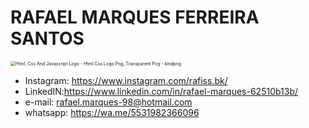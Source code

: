
# RAFAEL MARQUES FERREIRA SANTOS

<img src="https://p.kindpng.com/picc/s/78-787343_html5-css-javascript-html-css-js-icon-hd.png" alt="Html, Css And Javascript Logo - Html Css Logo Png, Transparent Png - kindpng" style="zoom: 50%;" />

- Instagram: https://www.instagram.com/rafiss.bk/
- LinkedIN:https://www.linkedin.com/in/rafael-marques-62510b13b/
- e-mail: rafael.marques-98@hotmail.com
- whatsapp: https://wa.me/5531982366096




